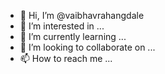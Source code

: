 - 👋 Hi, I’m @vaibhavrahangdale
- 👀 I’m interested in ...
- 🌱 I’m currently learning ...
- 💞️ I’m looking to collaborate on ...
- 📫 How to reach me ...

<!---
vaibhavrahangdale/vaibhavrahangdale is a ✨ special ✨ repository because its `README.md` (this file) appears on your GitHub profile.
You can click the Preview link to take a look at your changes.
--->
